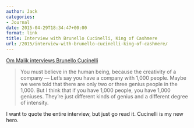 ```yaml
---
author: Jack
categories:
- Journal
date: 2015-04-29T18:34:47+00:00
format: link
title: Interview with Brunello Cucinelli, King of Cashmere
url: /2015/interview-with-brunello-cucinelli-king-of-cashmere/
---
```


[Om Malik interviews Brunello Cucinelli][1]

> You must believe in the human being, because the creativity of a company — Let’s say you have a company with 1,000 people. Maybe we were told that there are only two or three genius people in the 1,000. But I think that if you have 1,000 people, you have 1,000 geniuses. They’re just different kinds of genius and a different degree of intensity. 

I want to quote the entire interview, but just go read it. Cucinelli is my new hero.

&nbsp;

 [1]: http://pi.co/brunello-cucinelli-2/